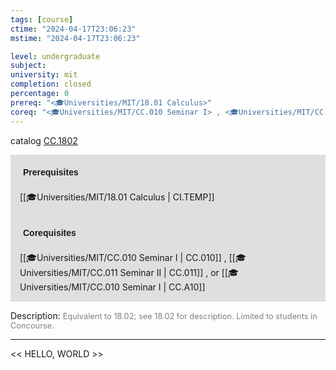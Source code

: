 ```yaml
---
tags: [course]
ctime: "2024-04-17T23:06:23"
mstime: "2024-04-17T23:06:23"

level: undergraduate
subject: 
university: mit
completion: closed
percentage: 0
prereq: "<🎓Universities/MIT/18.01 Calculus>"
coreq: "<🎓Universities/MIT/CC.010 Seminar I> , <🎓Universities/MIT/CC.011 Seminar II> , or <🎓Universities/MIT/CC.010 Seminar I>"
---
```


catalog [CC.1802](http://student.mit.edu/catalog/mCCa.html#CC.1802)

<span style="display: block; padding: 15px; background-color: rgb(100, 100, 100, 0.2);"><font id="m_prereq146_0" style="display: block; font-family: Arial, sans-serif; font-weight: bold; padding: 5px">Prerequisites</font><br><span id="prereq146_0">[[🎓Universities/MIT/18.01 Calculus | CI.TEMP]]</span></span>
<span style="display: block; padding: 15px; background-color: rgb(100, 100, 100, 0.2);"><font id="m_coreq146_0" style="display: block; font-family: Arial, sans-serif; font-weight: bold; padding: 5px">Corequisites</font><br><span id="coreq146_0">[[🎓Universities/MIT/CC.010 Seminar I | CC.010]] , [[🎓Universities/MIT/CC.011 Seminar II | CC.011]] , or [[🎓Universities/MIT/CC.010 Seminar I | CC.A10]]</span></span>

<font style="">Description:</font>
<font style="color: grey; font-size: 0.8rem;">Equivalent to 18.02; see 18.02 for description. Limited to students in Concourse.</font>



---

<< HELLO, WORLD >>
